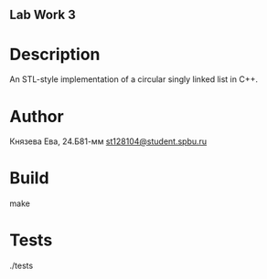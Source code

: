 ## Lab Work 3

# Description
An STL-style implementation of a circular singly linked list in C++.

# Author
Князева Ева, 24.Б81-мм
st128104@student.spbu.ru

# Build
make

# Tests
./tests
